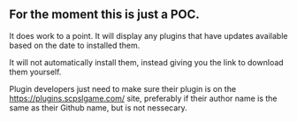 ## For the moment this is just a POC.

It does work to a point. It will display any plugins that have updates available based on the date to installed them.

It will not automatically install them, instead giving you the link to download them yourself.

Plugin developers just need to make sure their plugin is on the https://plugins.scpslgame.com/ site, preferably if their author name is the same as their Github name, but is not nessecary.
